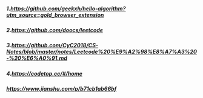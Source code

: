 ##### 1.https://github.com/geekxh/hello-algorithm?utm_source=gold_browser_extension

##### 2.https://github.com/doocs/leetcode

##### 3.https://github.com/CyC2018/CS-Notes/blob/master/notes/Leetcode%20%E9%A2%98%E8%A7%A3%20-%20%E6%A0%91.md

##### 4.https://codetop.cc/#/home
##### https://www.jianshu.com/p/b71cb1ab66bf
